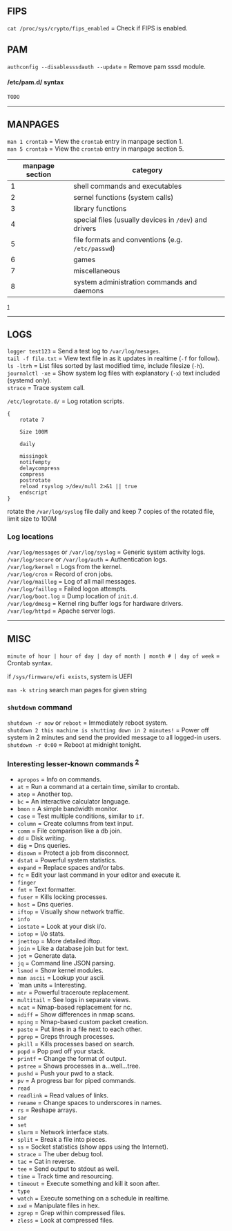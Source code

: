 
## FIPS

`cat /proc/sys/crypto/fips_enabled` = Check if FIPS is enabled.<br>


## PAM

`authconfig --disablesssdauth --update` = Remove pam sssd module.<br>

#### /etc/pam.d/ syntax
`TODO`


---
## MANPAGES

`man 1 crontab` = View the `crontab` entry in manpage section 1.<br>
`man 5 crontab` = View the `crontab` entry in manpage section 5.<br>

| manpage section | category                                              |
|-----------------|-------------------------------------------------------|
| 1	              | shell commands and executables                        |
| 2               |	sernel functions (system calls)                       |
| 3               |	library functions                                     |
| 4               |	special files (usually devices in `/dev`) and drivers |
| 5	              | file formats and conventions (e.g. `/etc/passwd`)     |
| 6	              | games                                                 |
| 7	              | miscellaneous                                         |
| 8	              | system administration commands and daemons            |
<sup>[1]</sup> 


---
## LOGS

`logger test123`   = Send a test log to `/var/log/mesages`.<br>
`tail -f file.txt` = View text file in as it updates in realtime (`-f` for follow).<br>
`ls -ltrh`         = List files sorted by last modified time, include filesize (`-h`).<br>
`journalctl -xe`   = Show system log files with explanatory (`-x`) text included (systemd only).<br>
`strace`           = Trace system call.<br>


`/etc/logrotate.d/` = Log rotation scripts.<br>
```
{ 
    rotate 7 

    Size 100M 

    daily 

    missingok 
    notifempty 
    delaycompress 
    compress 
    postrotate 
    reload rsyslog >/dev/null 2>&1 || true 
    endscript 
}
```
rotate the `/var/log/syslog` file daily and keep 7 copies of the rotated file, limit size to 100M 

### Log locations

`/var/log/messages` or `/var/log/syslog` = Generic system activity logs.<br>
`/var/log/secure` or `/var/log/auth`     = Authentication logs.<br>
`/var/log/kernel`                        = Logs from the kernel.<br>
`/var/log/cron`                          = Record of cron jobs.<br>
`/var/log/maillog`                       = Log of all mail messages.<br>
`/var/log/faillog`                       = Failed logon attempts.<br>
`/var/log/boot.log`                      = Dump location of `init.d`.<br>
`/var/log/dmesg`                         = Kernel ring buffer logs for hardware drivers.<br>
`/var/log/httpd`                         = Apache server logs.<br>


---
## MISC

`minute of hour | hour of day | day of month | month # | day of week` = Crontab syntax.<br>

if `/sys/firmware/efi exists`, system is UEFI 

`man -k string` search man pages for given string 

### `shutdown` command

`shutdown -r now` or `reboot`                            = Immediately reboot system.<br>
`shutdown 2 this machine is shutting down in 2 minutes!` = Power off system in 2 minutes and send the provided message to all logged-in users.<br>
`shutdown -r 0:00`                                       = Reboot at midnight tonight.<br>

### Interesting lesser-known commands <sup>[2]</sup> 

- `apropos`   = Info on commands.<br>
- `at`        = Run a command at a certain time, similar to crontab.<br>
- `atop`      = Another top.<br>
- `bc`        = An interactive calculator language.<br>
- `bmon`      = A simple bandwidth monitor.<br>
- `case`      = Test multiple conditions, similar to `if`.<br>
- `column`    = Create columns from text input.<br>
- `comm`      = File comparison like a db join.<br>
- `dd`        = Disk writing.<br>
- `dig`       = Dns queries.<br>
- `disown`    = Protect a job from disconnect.<br>
- `dstat`     = Powerful system statistics.<br>
- `expand`    = Replace spaces and/or tabs.<br>
- `fc`        = Edit your last command in your editor and execute it.<br>
- `finger`
- `fmt`       = Text formatter.<br>
- `fuser`     = Kills locking processes.<br>
- `host`      = Dns queries.<br>
- `iftop`     = Visually show network traffic.<br>
- `info`  
- `iostate`   = Look at your disk i/o.<br>
- `iotop`     = I/o stats.<br>
- `jnettop`   = More detailed iftop.<br>
- `join`      = Like a database join but for text.<br>
- `jot`       = Generate data.<br>
- `jq`        = Command line JSON parsing.<br>
- `lsmod`     = Show kernel modules.<br>
- `man ascii` = Lookup your ascii.<br>
- `man units  = Interesting.<br>
- `mtr`       = Powerful traceroute replacement.<br>
- `multitail` = See logs in separate views.<br>
- `ncat`      = Nmap-based replacement for nc.<br>
- `ndiff`     = Show differences in nmap scans.<br>
- `nping`     = Nmap-based custom packet creation.<br>
- `paste`     = Put lines in a file next to each other.<br>
- `pgrep`     = Greps through processes.<br>
- `pkill`     = Kills processes based on search.<br>
- `popd`      = Pop pwd off your stack.<br>
- `printf`    = Change the format of output.<br>
- `pstree`    = Shows processes in a…well…tree.<br>
- `pushd`     = Push your pwd to a stack.<br>
- `pv`        = A progress bar for piped commands.<br>
- `read` 
- `readlink`  = Read values of links.<br>
- `rename`    = Change spaces to underscores in names.<br>
- `rs`        = Reshape arrays.<br>
- `sar` 
- `set` 
- `slurm`     = Network interface stats.<br>
- `split`     = Break a file into pieces.<br>
- `ss`        = Socket statistics (show apps using the Internet).<br>
- `strace`    = The uber debug tool.<br>
- `tac`       = Cat in reverse.<br>
- `tee`       = Send output to stdout as well.<br>
- `time`      = Track time and resourcing.<br>
- `timeout`   = Execute something and kill it soon after.<br>
- `type`
- `watch`     = Execute something on a schedule in realtime.<br>
- `xxd`       = Manipulate files in hex.<br>
- `zgrep`     = Grep within compressed files.<br>
- `zless`     = Look at compressed files.<br>

[1]: https://www.geeksforgeeks.org/linux-man-page-entries-different-types/  
[2]: https://danielmiessler.com/blog/collection-of-less-commonly-used-unix-commands/  
